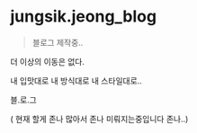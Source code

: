 # jungsik.jeong_blog

> 블로그 제작중..

더 이상의 이동은 없다.

내 입맛대로
내 방식대로
내 스타일대로..

블.로.그

( 현재 할게 존나 많아서 존나 미뤄지는중입니다 존나..)
